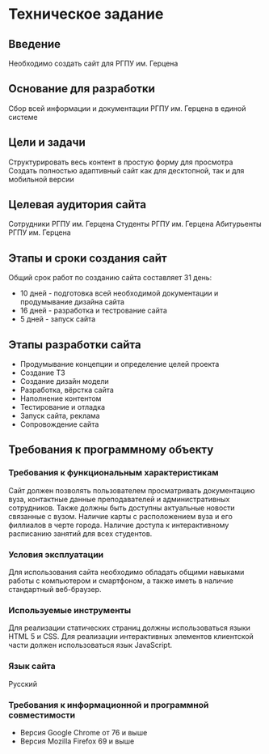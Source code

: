 # Техническое задание

## Введение

Необходимо создать сайт для РГПУ им. Герцена

## Основание для разработки

Сбор всей информации и документации РГПУ им. Герцена в единой системе

## Цели и задачи

Структурировать весь контент в простую форму для просмотра
Создать полностью адаптивный сайт как для десктопной, так и для мобильной версии

## Целевая аудитория сайта

Сотрудники РГПУ им. Герцена
Студенты РГПУ им. Герцена
Абитурьенты РГПУ им. Герцена

## Этапы и сроки создания сайт

Общий срок работ по созданию сайта составляет 31 день:

- 10 дней - подготовка всей необходимой документации и продумывание дизайна сайта
- 16 дней - разработка и тестрование сайта
- 5 дней - запуск сайта

## Этапы разработки сайта

- Продумывание концепции и определение целей проекта
- Создание ТЗ
- Создание дизайн модели
- Разработка, вёрстка сайта
- Наполнение контентом
- Тестирование и отладка
- Запуск сайта, реклама
- Сопровождение сайта

## Требования к программному объекту

### Требования к функциональным характеристикам

Сайт должен позволять пользователем просматривать документацию вуза, контактные данные преподавателей и административных сотрудников.
Также должны быть доступны актуальные новости связанные с вузом. Наличие карты с расположением вуза и его филлиалов в черте города.
Наличие доступа к интерактивному расписанию занятий для всех студентов.

### Условия эксплуатации

Для использования сайта необходимо обладать общими навыками работы с компьютером и смартфоном, а также иметь в наличие стандартный веб-браузер.

### Используемые инструменты

Для реализации статических страниц должны использоваться языки HTML 5 и CSS.
Для реализации интерактивных элементов клиентской части должен использоваться язык JavaScript.

### Язык сайта

Русский

### Требования к информационной и программной совместимости

- Версия Google Chrome от 76 и выше
- Версия Mozilla Firefox 69 и выше
